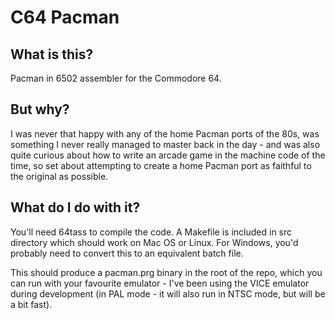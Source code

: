 C64 Pacman
==========

What is this?
-------------

Pacman in 6502 assembler for the Commodore 64.

But why?
--------

I was never that happy with any of the home Pacman ports of the 80s, was something I never really managed to master back in the day - and was also quite curious about how to write an arcade game in the machine code of the time, so set about attempting to create a home Pacman port as faithful to the original as possible.


What do I do with it?
---------------------

You'll need 64tass to compile the code. A Makefile is included in src directory which should work on Mac OS or Linux. For Windows, you'd probably need to convert this to an equivalent batch file.

This should produce a pacman.prg binary in the root of the repo, which you can run with your favourite emulator - I've been using the VICE emulator during development (in PAL mode - it will also run in NTSC mode, but will be a bit fast).
